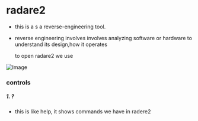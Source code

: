 # radare2
- this is a s a reverse-engineering tool.
- reverse engineering involves involves analyzing software or hardware to understand its design,how it operates

  to open radare2 we use
  
![Image](https://github.com/user-attachments/assets/363cea7b-ae42-4191-a6ac-847f80e33f04)

### controls
##### 1. ?
- this is like help, it shows commands we have in radere2
